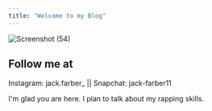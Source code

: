```yaml
---
title: "Welcome to my Blog"
---
```

![Screenshot (54)](https://user-images.githubusercontent.com/107132765/173114540-f7dc499b-1496-43d7-8240-6e2355981c29.png)

Follow me at
---
Instagram: jack.farber_
||
Snapchat: jack-farber11

I'm glad you are here. I plan to talk about my rapping skills.
